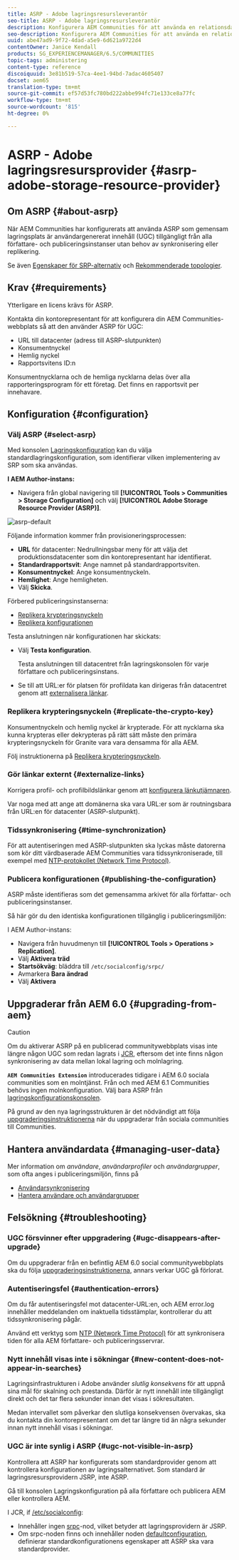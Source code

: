 ```yaml
---
title: ASRP - Adobe lagringsresursleverantör
seo-title: ASRP - Adobe lagringsresursleverantör
description: Konfigurera AEM Communities för att använda en relationsdatabas som gemensam lagringsplats
seo-description: Konfigurera AEM Communities för att använda en relationsdatabas som gemensam lagringsplats
uuid: abe47ad9-9f72-4dad-a5e9-6d621a9722d4
contentOwner: Janice Kendall
products: SG_EXPERIENCEMANAGER/6.5/COMMUNITIES
topic-tags: administering
content-type: reference
discoiquuid: 3e81b519-57ca-4ee1-94bd-7adac4605407
docset: aem65
translation-type: tm+mt
source-git-commit: ef57d53fc780bd222abbe994fc71e133ce8a77fc
workflow-type: tm+mt
source-wordcount: '815'
ht-degree: 0%

---
```



# ASRP - Adobe lagringsresursprovider {#asrp-adobe-storage-resource-provider}

## Om ASRP {#about-asrp}

När AEM Communities har konfigurerats att använda ASRP som gemensam lagringsplats är användargenererat innehåll (UGC) tillgängligt från alla författare- och publiceringsinstanser utan behov av synkronisering eller replikering.

Se även [Egenskaper för SRP-alternativ](/help/communities/working-with-srp.md#characteristics-of-srp-options) och [Rekommenderade topologier](/help/communities/topologies.md).

## Krav {#requirements}

Ytterligare en licens krävs för ASRP.

Kontakta din kontorepresentant för att konfigurera din AEM Communities-webbplats så att den använder ASRP för UGC:

* URL till datacenter (adress till ASRP-slutpunkten)
* Konsumentnyckel
* Hemlig nyckel
* Rapportsvitens ID:n

Konsumentnycklarna och de hemliga nycklarna delas över alla rapporteringsprogram för ett företag. Det finns en rapportsvit per innehavare.

## Konfiguration {#configuration}

### Välj ASRP {#select-asrp}

Med konsolen [Lagringskonfiguration](/help/communities/srp-config.md) kan du välja standardlagringskonfiguration, som identifierar vilken implementering av SRP som ska användas.

**I AEM Author-instans:**

* Navigera från global navigering till **[!UICONTROL Tools > Communities > Storage Configuration]** och välj **[!UICONTROL Adobe Storage Resource Provider (ASRP)]**.

![asrp-default](assets/asrp-default.png)

Följande information kommer från provisioneringsprocessen:

* **URL** för datacenter: Nedrullningsbar meny för att välja det produktionsdatacenter som din kontorepresentant har identifierat.
* **Standardrapportsvit**: Ange namnet på standardrapportsviten.
* **Konsumentnyckel**: Ange konsumentnyckeln.
* **Hemlighet**: Ange hemligheten.
* Välj **Skicka**.

Förbered publiceringsinstanserna:

* [Replikera krypteringsnyckeln](#replicate-the-crypto-key)
* [Replikera konfigurationen](#publishing-the-configuration)

Testa anslutningen när konfigurationen har skickats:

* Välj **Testa konfiguration**.

   Testa anslutningen till datacentret från lagringskonsolen för varje författare och publiceringsinstans.

* Se till att URL:er för platsen för profildata kan dirigeras från datacentret genom att [externalisera länkar](#externalize-links).

### Replikera krypteringsnyckeln {#replicate-the-crypto-key}

Konsumentnyckeln och hemlig nyckel är krypterade. För att nycklarna ska kunna krypteras eller dekrypteras på rätt sätt måste den primära krypteringsnyckeln för Granite vara vara densamma för alla AEM.

Följ instruktionerna på [Replikera krypteringsnyckeln](/help/communities/deploy-communities.md#replicate-the-crypto-key).

### Gör länkar externt {#externalize-links}

Korrigera profil- och profilbildslänkar genom att [konfigurera länkutjämnaren](/help/sites-developing/externalizer.md).

Var noga med att ange att domänerna ska vara URL:er som är routningsbara från URL:en för datacenter (ASRP-slutpunkt).

### Tidssynkronisering {#time-synchronization}

För att autentiseringen med ASRP-slutpunkten ska lyckas måste datorerna som kör ditt värdbaserade AEM Communities vara tidssynkroniserade, till exempel med [NTP-protokollet (Network Time Protocol)](https://www.ntp.org/).

### Publicera konfigurationen {#publishing-the-configuration}

ASRP måste identifieras som det gemensamma arkivet för alla författar- och publiceringsinstanser.

Så här gör du den identiska konfigurationen tillgänglig i publiceringsmiljön:

I AEM Author-instans:

* Navigera från huvudmenyn till **[!UICONTROL Tools > Operations > Replication]**.
* Välj **Aktivera träd**
* **Startsökväg**: bläddra till  `/etc/socialconfig/srpc/`
* Avmarkera **Bara ändrad**
* Välj **Aktivera**

## Uppgraderar från AEM 6.0 {#upgrading-from-aem}

>[!CAUTION]
>
>Om du aktiverar ASRP på en publicerad communitywebbplats visas inte längre någon UGC som redan lagrats i [JCR](/help/communities/jsrp.md), eftersom det inte finns någon synkronisering av data mellan lokal lagring och molnlagring.

**`AEM Communities Extension`** introducerades tidigare i AEM 6.0 sociala communities som en molntjänst. Från och med AEM 6.1 Communities behövs ingen molnkonfiguration. Välj bara ASRP från [lagringskonfigurationskonsolen](/help/communities/srp-config.md).

På grund av den nya lagringsstrukturen är det nödvändigt att följa [uppgraderingsinstruktionerna](/help/communities/upgrade.md#adobe-cloud-storage) när du uppgraderar från sociala communities till Communities.

## Hantera användardata {#managing-user-data}

Mer information om *användare*, *användarprofiler* och *användargrupper*, som ofta anges i publiceringsmiljön, finns på

* [Användarsynkronisering](/help/communities/sync.md)
* [Hantera användare och användargrupper](/help/communities/users.md)

## Felsökning {#troubleshooting}

### UGC försvinner efter uppgradering {#ugc-disappears-after-upgrade}

Om du uppgraderar från en befintlig AEM 6.0 social communitywebbplats ska du följa [uppgraderingsinstruktionerna](/help/communities/upgrade.md#adobe-cloud-storage), annars verkar UGC gå förlorat.

### Autentiseringsfel {#authentication-errors}

Om du får autentiseringsfel mot datacenter-URL:en, och AEM error.log innehåller meddelanden om inaktuella tidsstämplar, kontrollerar du att tidssynkronisering pågår.

Använd ett verktyg som [NTP (Network Time Protocol)](https://www.ntp.org/) för att synkronisera tiden för alla AEM författare- och publiceringsservrar.

### Nytt innehåll visas inte i sökningar {#new-content-does-not-appear-in-searches}

Lagringsinfrastrukturen i Adobe använder *slutlig konsekvens* för att uppnå sina mål för skalning och prestanda. Därför är nytt innehåll inte tillgängligt direkt och det tar flera sekunder innan det visas i sökresultaten.

Medan intervallet som påverkar den slutliga konsekvensen övervakas, ska du kontakta din kontorepresentant om det tar längre tid än några sekunder innan nytt innehåll visas i sökningar.

### UGC är inte synlig i ASRP {#ugc-not-visible-in-asrp}

Kontrollera att ASRP har konfigurerats som standardprovider genom att kontrollera konfigurationen av lagringsalternativet. Som standard är lagringsresursprovidern JSRP, inte ASRP.

Gå till konsolen Lagringskonfiguration på alla författare och publicera AEM eller kontrollera AEM.

I JCR, if [/etc/socialconfig](https://localhost:4502/crx/de/index.jsp#/etc/socialconfig/):

* Innehåller ingen [srpc](https://localhost:4502/crx/de/index.jsp#/etc/socialconfig/srpc)-nod, vilket betyder att lagringsprovidern är JSRP.
* Om srpc-noden finns och innehåller noden [defaultconfiguration](https://localhost:4502/crx/de/index.jsp#/etc/socialconfig/srpc/defaultconfiguration), definierar standardkonfigurationens egenskaper att ASRP ska vara standardprovider.

